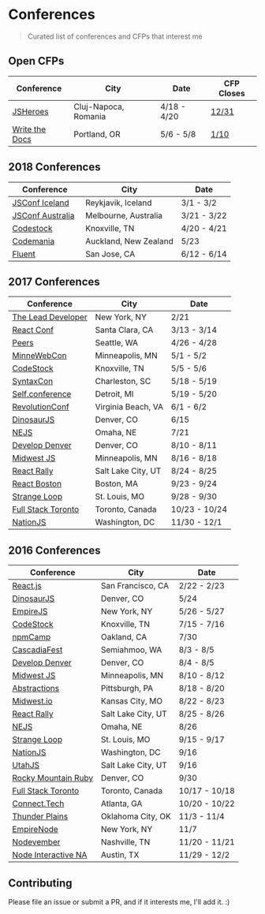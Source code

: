 # Conferences

> Curated list of conferences and CFPs that interest me

## Open CFPs

Conference                | City                   | Date          | CFP Closes
------------------------- | ---------------------- | ------------- | -------------
[JSHeroes][50]            | Cluj-Napoca, Romania   | 4/18 - 4/20   | [12/31][51]
[Write the Docs][55]      | Portland, OR           | 5/6 - 5/8     | [1/10][56]

## 2018 Conferences
Conference                | City                   | Date
------------------------- | ---------------------- | -------------
[JSConf Iceland][52]      | Reykjavik, Iceland     | 3/1 - 3/2
[JSConf Australia][53]    | Melbourne, Australia   | 3/21 - 3/22
[Codestock][20]           | Knoxville, TN          | 4/20 - 4/21
[Codemania][49]           | Auckland, New Zealand  | 5/23
[Fluent][54]              | San Jose, CA           | 6/12 - 6/14

## 2017 Conferences

Conference                | City                   | Date
------------------------- | ---------------------- | -------------
[The Lead Developer][31]  | New York, NY           | 2/21
[React Conf][39]          | Santa Clara, CA        | 3/13 - 3/14
[Peers][34]               | Seattle, WA            | 4/26 - 4/28
[MinneWebCon][33]         | Minneapolis, MN        | 5/1 - 5/2
[CodeStock][20]           | Knoxville, TN          | 5/5 - 5/6
[SyntaxCon][36]           | Charleston, SC         | 5/18 - 5/19
[Self.conference][44]     | Detroit, MI            | 5/19 - 5/20
[RevolutionConf][42]      | Virginia Beach, VA     | 6/1 - 6/2
[DinosaurJS][19]          | Denver, CO             | 6/15
[NEJS][47]                | Omaha, NE              | 7/21
[Develop Denver][16]      | Denver, CO             | 8/10 - 8/11
[Midwest JS][21]          | Minneapolis, MN        | 8/16 - 8/18
[React Rally][24]         | Salt Lake City, UT     | 8/24 - 8/25
[React Boston][48]        | Boston, MA             | 9/23 - 9/24
[Strange Loop][27]        | St. Louis, MO          | 9/28 - 9/30
[Full Stack Toronto][40]  | Toronto, Canada        | 10/23 - 10/24
[NationJS][1]             | Washington, DC         | 11/30 - 12/1

## 2016 Conferences

Conference                | City                   | Date
------------------------- | ---------------------- | -------------
[React.js][30]            | San Francisco, CA      | 2/22 - 2/23
[DinosaurJS][19]          | Denver, CO             | 5/24
[EmpireJS][23]            | New York, NY           | 5/26 - 5/27
[CodeStock][20]           | Knoxville, TN          | 7/15 - 7/16
[npmCamp][25]             | Oakland, CA            | 7/30
[CascadiaFest][15]        | Semiahmoo, WA          | 8/3 - 8/5
[Develop Denver][16]      | Denver, CO             | 8/4 - 8/5
[Midwest JS][21]          | Minneapolis, MN        | 8/10 - 8/12
[Abstractions][26]        | Pittsburgh, PA         | 8/18 - 8/20
[Midwest.io][17]          | Kansas City, MO        | 8/22 - 8/23
[React Rally][24]         | Salt Lake City, UT     | 8/25 - 8/26
[NEJS][18]                | Omaha, NE              | 8/26
[Strange Loop][27]        | St. Louis, MO          | 9/15 - 9/17
[NationJS][1]             | Washington, DC         | 9/16
[UtahJS][22]              | Salt Lake City, UT     | 9/16
[Rocky Mountain Ruby][32] | Denver, CO             | 9/30
[Full Stack Toronto][11]  | Toronto, Canada        | 10/17 - 10/18
[Connect.Tech][3]         | Atlanta, GA            | 10/20 - 10/22
[Thunder Plains][5]       | Oklahoma City, OK      | 11/3 - 11/4
[EmpireNode][28]          | New York, NY           | 11/7
[Nodevember][7]           | Nashville, TN          | 11/20 - 11/21
[Node Interactive NA][13] | Austin, TX             | 11/29 - 12/2

## Contributing

Please file an issue or submit a PR, and if it interests me, I'll add it. :)

[1]: http://nationjs.com/
[3]: http://connect.tech/
[5]: http://thunderplainsconf.com/
[7]: http://nodevember.org/
[11]: http://fsto.co/
[13]: http://events.linuxfoundation.org/events/node-interactive
[15]: http://2016.cascadiafest.org/
[16]: https://developdenver.org/
[17]: https://midwest.io/
[18]: https://2016.nejsconf.com/
[19]: https://dinosaurjs.org/
[20]: http://www.codestock.org/
[21]: http://midwestjs.com/
[22]: https://conf.utahjs.com/
[23]: http://2016.empirejs.org/
[24]: http://www.reactrally.com/
[25]: http://npm.camp/
[26]: http://abstractions.io/
[27]: http://www.thestrangeloop.com/
[28]: http://empirenode.org/
[30]: http://conf.reactjs.com/
[31]: http://theleaddeveloper-ny.com/
[32]: https://rockymtnruby.com/
[33]: http://minnewebcon.org/
[34]: http://peersconf.com/
[36]: https://2017.syntaxcon.com/
[39]: http://conf.reactjs.org/
[40]: http://2017.fsto.co/
[41]: http://2017.fsto.co/speak/
[42]: https://revolutionconf.com/
[44]: http://selfconference.org/
[45]: https://www.thestrangeloop.com/cfp.html
[46]: https://developdenver.org/talks/new
[47]: https://2017.nejsconf.com/
[48]: http://www.reactboston.com/
[49]: http://codemania.io/
[50]: https://jsheroes.io/
[51]: https://docs.google.com/forms/d/e/1FAIpQLSdPSo4Zy_M78PHRVFz90v1_SV3IqRcyhvgK2oCDY6ju6NDWeA/viewform
[52]: https://2018.jsconf.is/
[53]: http://2018.jsconfau.com/
[54]: https://conferences.oreilly.com/fluent/fl-ca
[55]: http://www.writethedocs.org/conf/portland/2018/
[56]: http://www.writethedocs.org/conf/portland/2018/cfp/
